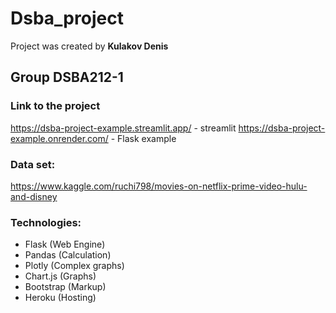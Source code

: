 # Dsba_project

Project was created by **Kulakov Denis**

## Group DSBA212-1

### Link to the project
https://dsba-project-example.streamlit.app/ - streamlit
https://dsba-project-example.onrender.com/ - Flask example

### Data set: 
https://www.kaggle.com/ruchi798/movies-on-netflix-prime-video-hulu-and-disney

### Technologies:
* Flask (Web Engine)
* Pandas (Calculation)
* Plotly (Complex graphs)
* Chart.js (Graphs)
* Bootstrap (Markup)
* Heroku (Hosting)